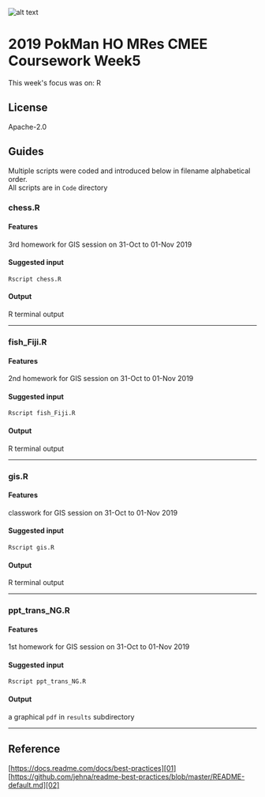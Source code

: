 ![alt text](https://unichoices.co.uk/wp-content/uploads/2015/09/Imperial-College-London.jpg)

# 2019 PokMan HO MRes CMEE Coursework Week5

This week's focus was on: R 

## License

Apache-2.0

## Guides

Multiple scripts were coded and introduced below in filename alphabetical order.  
All scripts are in `Code` directory

### chess.R

#### Features

3rd homework for GIS session on 31-Oct to 01-Nov 2019

#### Suggested input

```
Rscript chess.R
```

#### Output

R terminal output
*****

### fish_Fiji.R

#### Features

2nd homework for GIS session on 31-Oct to 01-Nov 2019

#### Suggested input

```
Rscript fish_Fiji.R
```

#### Output

R terminal output
*****

### gis.R

#### Features

classwork for GIS session on 31-Oct to 01-Nov 2019

#### Suggested input

```
Rscript gis.R
```

#### Output

R terminal output
*****

### ppt_trans_NG.R

#### Features

1st homework for GIS session on 31-Oct to 01-Nov 2019

#### Suggested input

```
Rscript ppt_trans_NG.R
```

#### Output

a graphical `pdf` in `results` subdirectory
*****

## Reference

[https://docs.readme.com/docs/best-practices][01]  
[https://github.com/jehna/readme-best-practices/blob/master/README-default.md][02]  

[01]:https://docs.readme.com/docs/best-practices
[02]:https://github.com/jehna/readme-best-practices/blob/master/README-default.md